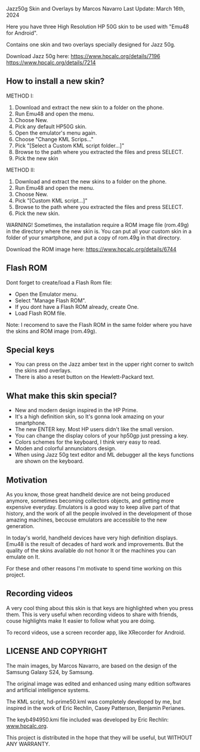 Jazz50g Skin and Overlays 
by Marcos Navarro
Last Update: March 16th, 2024

Here you have three High Resolution HP 50G 
skin to be used with "Emu48 for Android". 

Contains one skin and two overlays specially
designed for Jazz 50g.

Download Jazz 50g here:
https://www.hpcalc.org/details/7196
https://www.hpcalc.org/details/7214


How to install a new skin?
--------------------------

METHOD I:
1) Download and extract the new skin to a folder on the phone.
2) Run Emu48 and open the menu.
3) Choose New.
4) Pick any default HP50G skin.
5) Open the emulator's menu again.
6) Choose "Change KML Scrips..."
7) Pick "[Select a Custom KML script folder...]"
8) Browse to the path where you extracted the files and press SELECT.
9) Pick the new skin

METHOD II:
1) Download and extract the new skins to a folder on the phone.
2) Run Emu48 and open the menu.
3) Choose New.
4) Pick "[Custom KML script...]"
5) Browse to the path where you extracted the files and press SELECT.
6) Pick the new skin.

WARNING!
Sometimes, the installation require
a ROM image file (rom.49g) in the directory
where the new skin is. You can put all your 
custom skin in a folder of your smartphone, 
and put a copy of rom.49g in that directory. 

Download the ROM image here:
https://www.hpcalc.org/details/6744


Flash ROM
---------
Dont forget to create/load a Flash Rom file:
 - Open the Emulator menu.
 - Select "Manage Flash ROM".
 - If you dont have a Flash ROM already, create One.
 - Load Flash ROM file.

Note: I recomend to save the Flash ROM in the
same folder where you have the skins and ROM
image (rom.49g).


Special keys
-------------
- You can press on the Jazz amber text in the upper
right corner to switch the skins and overlays.
- There is also a reset button on the Hewlett-Packard 
text.


What make this skin special?
----------------------------
- New and modern design inspired in the HP Prime.
- It's a high definition skin, so It's gonna look amazing on your smartphone.
- The new ENTER key. Most HP users didn't like the small version.
- You can change the display colors of your hp50gp just pressing a key.
- Colors schemes for the keyboard, I think very easy to read.
- Moden and colorful annunciators design.
- When using Jazz 50g text editor and ML debugger all the keys functions
are shown on the keyboard.


Motivation
----------
As you know, those great handheld device are not 
being produced anymore, sometimes becoming collectors
objects, and getting more expensive everyday.
Emulators is a good way to keep alive part of 
that history, and the work of all the people
involved in the development of those amazing 
machines, becouse emulators are accessible to 
the new generation.

In today's world, handheld devices have very 
high definition displays. Emu48 is the result 
of decades of hard work and improvements. But
the quality of the skins available do not 
honor It or the machines you can emulate on
It.

For these and other reasons I'm motivate 
to spend time working on this project.


Recording videos
----------------
A very cool thing about this skin is that 
keys are highlighted when you press them. 
This is very useful when recording videos
to share with friends, couse highlights make 
It easier to follow what you are doing.

To record videos, use a screen recorder app, 
like XRecorder for Android.


LICENSE AND COPYRIGHT
---------------------

The main images, by Marcos Navarro, 
are based on the design of the 
Samsung Galaxy S24, by Samsung.

The original image was edited and enhanced using
many edition softwares and artificial intelligence
systems.

The KML script, hd-prime50.kml was completely
developed by me, but inspired in the work of
Eric Rechlin, Casey Patterson, Benjamin Perianes.

The keyb494950.kmi file included was developed 
by Eric Rechlin: 
www.hpcalc.org.

This project is distributed in the hope that 
they will be useful, but WITHOUT ANY 
WARRANTY.

